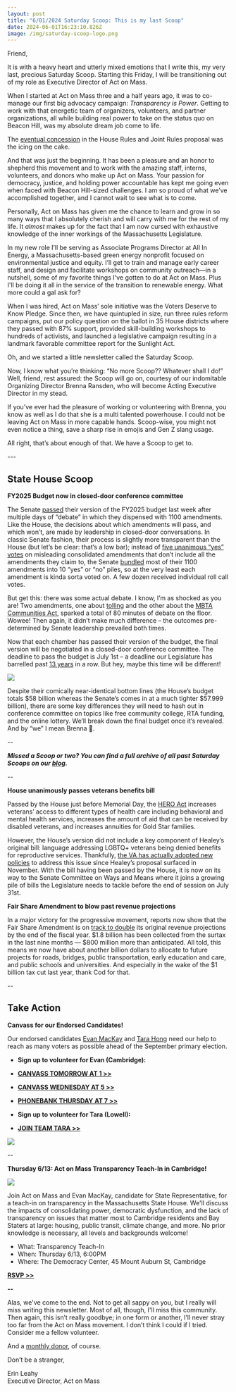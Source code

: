 ```yaml
---
layout: post
title: "6/01/2024 Saturday Scoop: This is my last Scoop"
date: 2024-06-01T16:23:10.826Z
image: /img/saturday-scoop-logo.png
---
```



Friend,

It is with a heavy heart and utterly mixed emotions that I write this, my very last, precious Saturday Scoop. Starting this Friday, I will be transitioning out of my role as Executive Director of Act on Mass. 

When I started at Act on Mass three and a half years ago, it was to co-manage our first big advocacy campaign: *Transparency is Power*. Getting to work with that energetic team of organizers, volunteers, and partner organizations, all while building real power to take on the status quo on Beacon Hill, was my absolute dream job come to life. 

The [eventual concession](https://commonwealthbeacon.org/uncategorized/on-joint-rules-house-takes-different-approach-than-senate/?utm_medium=&emci=dbc2c56b-8b1f-ef11-86d2-6045bdd9e096&emdi=ea000000-0000-0000-0000-000000000001&ceid={{ContactsEmailID}}) in the House Rules and Joint Rules proposal was the icing on the cake.

And that was just the beginning. It has been a pleasure and an honor to shepherd this movement and to work with the amazing staff, interns, volunteers, and donors who make up Act on Mass. Your passion for democracy, justice, and holding power accountable has kept me going even when faced with Beacon Hill-sized challenges. I am so proud of what we’ve accomplished together, and I cannot wait to see what is to come.

Personally, Act on Mass has given me the chance to learn and grow in so many ways that I absolutely cherish and will carry with me for the rest of my life. It *almost* makes up for the fact that I am now cursed with exhaustive knowledge of the inner workings of the Massachusetts Legislature. 

In my new role I’ll be serving as Associate Programs Director at All In Energy, a Massachusetts-based green energy nonprofit focused on environmental justice and equity. I’ll get to train and manage early career staff, and design and facilitate workshops on community outreach—in a nutshell, some of my favorite things I've gotten to do at Act on Mass. Plus I'll be doing it all in the service of the transition to renewable energy. What more could a gal ask for?

When I was hired, Act on Mass’ sole initiative was the Voters Deserve to Know Pledge. Since then, we have quintupled in size, run three rules reform campaigns, put our policy question on the ballot in 35 House districts where they passed with 87% support, provided skill-building workshops to hundreds of activists, and launched a legislative campaign resulting in a landmark favorable committee report for the Sunlight Act. 

Oh, and we started a little newsletter called the Saturday Scoop. 

Now, I know what you’re thinking: “No more Scoop?? Whatever shall I do!” Well, friend, rest assured: the Scoop will go on, courtesy of our indomitable Organizing Director Brenna Ransden, who will become Acting Executive Director in my stead. 

If you’ve ever had the pleasure of working or volunteering with Brenna, you know as well as I do that she is a multi talented powerhouse. I could not be leaving Act on Mass in more capable hands. Scoop-wise, you might not even notice a thing, save a sharp rise in emojis and Gen Z slang usage. 

All right, that’s about enough of that. We have a Scoop to get to.

\---

## State House Scoop

**FY2025 Budget now in closed-door conference committee**

The Senate [passed](https://www.nbcboston.com/news/local/mass-senate-passes-58-billion-budget-state-house-alarm-delayed-unanimous-vote/3379073/?utm_medium=&emci=dbc2c56b-8b1f-ef11-86d2-6045bdd9e096&emdi=ea000000-0000-0000-0000-000000000001&ceid={{ContactsEmailID}}) their version of the FY2025 budget last week after multiple days of “debate” in which they dispensed with 1100 amendments. Like the House, the decisions about which amendments will pass, and which won’t, are made by leadership in closed-door conversations. In classic Senate fashion, their process is slightly more transparent than the House (but let’s be clear: that’s a low bar); instead of [five unanimous “yes” votes](https://actonmass.org/post/2024/05/10/4-27-2024-saturday-scoop-the-house-budget-debate-explained/?utm_medium=&emci=dbc2c56b-8b1f-ef11-86d2-6045bdd9e096&emdi=ea000000-0000-0000-0000-000000000001&ceid={{ContactsEmailID}}) on misleading consolidated amendments that don’t include all the amendments they claim to, the Senate [bundled](https://www.bostonglobe.com/2024/05/17/metro/massachusetts-senate-budget-earmarks-karen-spilka-michael-rodrigues/?utm_medium=&emci=dbc2c56b-8b1f-ef11-86d2-6045bdd9e096&emdi=ea000000-0000-0000-0000-000000000001&ceid={{ContactsEmailID}}) most of their 1100 amendments into 10 “yes” or “no” piles, so at the very least each amendment is kinda sorta voted on. A few dozen received individual roll call votes. 

But get this: there was some actual debate. I know, I’m as shocked as you are! Two amendments, one about [tolling](https://www.telegram.com/story/news/state/2024/05/23/mass-senate-nixes-robyn-kennedy-amendment-on-mass-pike-tolls/73826749007/?utm_medium=&emci=dbc2c56b-8b1f-ef11-86d2-6045bdd9e096&emdi=ea000000-0000-0000-0000-000000000001&ceid={{ContactsEmailID}}) and the other about the [MBTA Communities Act](https://www.mass.gov/info-details/multi-family-zoning-requirement-for-mbta-communities?utm_medium=&emci=dbc2c56b-8b1f-ef11-86d2-6045bdd9e096&emdi=ea000000-0000-0000-0000-000000000001&ceid={{ContactsEmailID}}), sparked a total of 80 minutes of debate on the floor. Wowee! Then again, it didn’t make much difference – the outcomes pre-determined by Senate leadership prevailed both times. 

Now that each chamber has passed their version of the budget, the final version will be negotiated in a closed-door conference committee. The deadline to pass the budget is July 1st – a deadline our Legislature has barrelled past [13 years](https://www.bostonglobe.com/2023/06/30/metro/dysfunctional-normalization-massachusetts-is-starting-its-fiscal-year-without-an-annual-budget-13th-straight-time/?utm_medium=&emci=dbc2c56b-8b1f-ef11-86d2-6045bdd9e096&emdi=ea000000-0000-0000-0000-000000000001&ceid={{ContactsEmailID}}) in a row. But hey, maybe this time will be different!

![](/img/charliebrownlucyfootball.jpeg)

Despite their comically near-identical bottom lines (the House’s budget totals $58 billion whereas the Senate’s comes in at a much tighter $57.999 billion), there are some key differences they will need to hash out in conference committee on topics like free community college, RTA funding, and the online lottery. We’ll break down the final budget once it’s revealed. And by “we” I mean Brenna 🥲.

*\--*

***Missed a Scoop or two? You can find a full archive of all past Saturday Scoops on our [blog](https://actonmass.org/blog?utm_medium=&{{{EngagementData}}}&emci=25102f50-235a-ee11-9937-00224832eb73&emdi=ea000000-0000-0000-0000-000000000001&ceid={{ContactsEmailID}}).***

*\--*

**House unanimously passes veterans benefits bill**

Passed by the House just before Memorial Day, the [HERO Act](https://malegislature.gov/Bills/193/H4671?utm_medium=&emci=dbc2c56b-8b1f-ef11-86d2-6045bdd9e096&emdi=ea000000-0000-0000-0000-000000000001&ceid={{ContactsEmailID}}) increases veterans’ access to different types of health care including behavioral and mental health services, increases the amount of aid that can be received by disabled veterans, and increases annuities for Gold Star families. 

However, the House’s version did not include a key component of Healey’s original bill: language addressing LGBTQ+ veterans being denied benefits for reproductive services. Thankfully, [the VA has actually adopted new policies](https://news.va.gov/press-room/va-expands-in-vitro-fertilization-for-veterans/?utm_medium=&emci=dbc2c56b-8b1f-ef11-86d2-6045bdd9e096&emdi=ea000000-0000-0000-0000-000000000001&ceid={{ContactsEmailID}}) to address this issue since Healey’s proposal surfaced in November. With the bill having been passed by the House, it is now on its way to the Senate Committee on Ways and Means where it joins a growing pile of bills the Legislature needs to tackle before the end of session on July 31st.

**Fair Share Amendment to blow past revenue projections**

In a major victory for the progressive movement, reports now show that the Fair Share Amendment is on [track to double](https://www.wgbh.org/news/politics/2024-05-21/millionaires-tax-revenue-reaches-1-8-billion-on-pace-to-double-estimates?utm_medium=&emci=dbc2c56b-8b1f-ef11-86d2-6045bdd9e096&emdi=ea000000-0000-0000-0000-000000000001&ceid={{ContactsEmailID}}) its original revenue projections by the end of the fiscal year. $1.8 billion has been collected from the surtax in the last nine months — $800 million more than anticipated. All told, this means we now have about another billion dollars to allocate to future projects for roads, bridges, public transportation, early education and care, and public schools and universities. And especially in the wake of the $1 billion tax cut last year, thank Cod for that.

*\--*

## **Take Action**

**Canvass for our Endorsed Candidates!**

Our endorsed candidates [Evan MacKay](https://www.evanforcambridge.com/?utm_medium=&emci=dbc2c56b-8b1f-ef11-86d2-6045bdd9e096&emdi=ea000000-0000-0000-0000-000000000001&ceid={{ContactsEmailID}}) and [Tara Hong](https://www.tarahong.com/?utm_medium=&emci=dbc2c56b-8b1f-ef11-86d2-6045bdd9e096&emdi=ea000000-0000-0000-0000-000000000001&ceid={{ContactsEmailID}}) need our help to reach as many voters as possible ahead of the September primary election. 

* **Sign up to volunteer for Evan (Cambridge):**
* **[CANVASS TOMORROW AT 1 >>](https://actionnetwork.org/events/canvassing-sunday-62?source=direct_link&&utm_medium=&emci=dbc2c56b-8b1f-ef11-86d2-6045bdd9e096&emdi=ea000000-0000-0000-0000-000000000001&ceid={{ContactsEmailID}})**
* **[CANVASS WEDNESDAY AT 5 >>](https://actionnetwork.org/events/canvassing-wednesday-65?source=direct_link&&utm_medium=&emci=dbc2c56b-8b1f-ef11-86d2-6045bdd9e096&emdi=ea000000-0000-0000-0000-000000000001&ceid={{ContactsEmailID}})**
* **[PHONEBANK THURSDAY AT 7 >>](https://actionnetwork.org/events/d9e640fea6e929eacb84a9683a3d5e029465d399?source=direct_link&&utm_medium=&emci=dbc2c56b-8b1f-ef11-86d2-6045bdd9e096&emdi=ea000000-0000-0000-0000-000000000001&ceid={{ContactsEmailID}})**


* **Sign up to volunteer for Tara (Lowell):**
* **[JOIN TEAM TARA >>](https://docs.google.com/forms/d/e/1FAIpQLSfiz6Dl69QBRcTcf1GfZh-xxPkapduv4gdTTLyZ8X6pa9UKsA/viewform?embedded=true&pli=1&utm_medium=&emci=dbc2c56b-8b1f-ef11-86d2-6045bdd9e096&emdi=ea000000-0000-0000-0000-000000000001&ceid={{ContactsEmailID}})**

![](/img/tara-doa.png)

\--

**Thursday 6/13: Act on Mass Transparency Teach-In in Cambridge!**

![](/img/transparency-teach-in-graphic.png)

Join Act on Mass and Evan MacKay, candidate for State Representative, for a teach-in on transparency in the Massachusetts State House. We'll discuss the impacts of consolidating power, democratic dysfunction, and the lack of transparency on issues that matter most to Cambridge residents and Bay Staters at large: housing, public transit, climate change, and more. No prior knowledge is necessary, all levels and backgrounds welcome!

* What: Transparency Teach-In
* When: Thursday 6/13, 6:00PM
* Where: The Democracy Center, 45 Mount Auburn St, Cambridge

**[RSVP >>](https://secure.everyaction.com/LzJHnfyDkU-lJ-fDxGkZfA2?utm_medium=&emci=dbc2c56b-8b1f-ef11-86d2-6045bdd9e096&emdi=ea000000-0000-0000-0000-000000000001&ceid={{ContactsEmailID}})**

***\--***

Alas, we've come to the end. Not to get all sappy on you, but I really will miss writing this newsletter. Most of all, though, I'll miss this community. Then again, this isn’t really goodbye; in one form or another, I’ll never stray too far from the Act on Mass movement. I don’t think I could if I tried. Consider me a fellow volunteer. 

And a [monthly donor](https://secure.actblue.com/donate/aom2024-dem-def?utm_medium=&{{{EngagementData}}}), of course. 

Don’t be a stranger, 

Erin Leahy\
Executive Director, Act on Mass